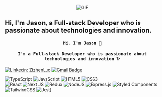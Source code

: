 <p align="center">
<img align="center" alt="GIF" src="https://media.giphy.com/media/RK5KD6UcUpAt92zZvt/giphy.gif" />
</p>

<h2> Hi, I'm Jason, a Full-stack Developer who is passionate about technologies and innovation.
<h4 align="center"><samp> Hi, I'm Jason 👋 </samp></h4>
<h4 align="center"><samp>I'm a Full-stack Developer who is passionate about technologies and innovation ✨</samp></h4>

[![Linkedin: ZizhenLuo](https://img.shields.io/badge/-ZizhenLuo-blue?style=flat-square&logo=Linkedin&logoColor=white&link=https://www.linkedin.com/in/zizhen-luo/)](https://www.linkedin.com/in/zizhen-luo/)
[![Gmail Badge](https://img.shields.io/badge/Gmail-c14438?style=flat-square&logo=Gmail&logoColor=white&link=mailto:zizhenluo2328@gmail.com)](zizhenluo2328@gmail.com)



![TypeScript](https://img.shields.io/badge/typescript-%23007ACC.svg?style=for-the-badge&logo=typescript&logoColor=white)
![JavaScript](https://img.shields.io/badge/javascript-%23323330.svg?style=for-the-badge&logo=javascript&logoColor=%23F7DF1E)
![HTML5](https://img.shields.io/badge/html5-%23E34F26.svg?style=for-the-badge&logo=html5&logoColor=white)
![CSS3](https://img.shields.io/badge/css3-%231572B6.svg?style=for-the-badge&logo=css3&logoColor=white)
<br />
![React](https://img.shields.io/badge/react-%2320232a.svg?style=for-the-badge&logo=react&logoColor=%2361DAFB)
![Next JS](https://img.shields.io/badge/Next-black?style=for-the-badge&logo=next.js&logoColor=white)
![Redux](https://img.shields.io/badge/redux-%23593d88.svg?style=for-the-badge&logo=redux&logoColor=white)
![NodeJS](https://img.shields.io/badge/node.js-6DA55F?style=for-the-badge&logo=node.js&logoColor=white)
![Express.js](https://img.shields.io/badge/express.js-%23404d59.svg?style=for-the-badge&logo=express&logoColor=%2361DAFB)
![Styled Components](https://img.shields.io/badge/styled--components-DB7093?style=for-the-badge&logo=styled-components&logoColor=white)
![TailwindCSS](https://img.shields.io/badge/tailwindcss-%2338B2AC.svg?style=for-the-badge&logo=tailwind-css&logoColor=white)
![Jest](https://img.shields.io/badge/-jest-%23C21325?style=for-the-badge&logo=jest&logoColor=white)]




